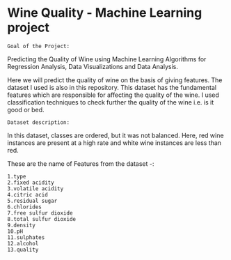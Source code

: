 # Wine Quality - Machine Learning project
    
    Goal of the Project:

Predicting the Quality of Wine using Machine Learning Algorithms for Regression Analysis, Data Visualizations and Data Analysis.

Here we will predict the quality of wine on the basis of giving features. The dataset I used is also in this repository. This dataset has the fundamental features which are responsible for affecting the quality of the wine. I used classification techniques to check further the quality of the wine i.e. is it good or bed.

    Dataset description:

In this dataset, classes are ordered, but it was not balanced. Here, red wine instances are present at a high rate and white wine instances are less than red.

These are the name of Features from the dataset -:

    1.type
    2.fixed acidity
    3.volatile acidity
    4.citric acid
    5.residual sugar
    6.chlorides
    7.free sulfur dioxide
    8.total sulfur dioxide
    9.density
    10.pH
    11.sulphates
    12.alcohol
    13.quality
